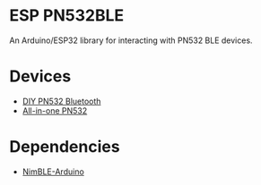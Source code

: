 # ESP PN532BLE

An Arduino/ESP32 library for interacting with PN532 BLE devices.

# Devices

- [DIY PN532 Bluetooth](https://shop.mtoolstec.com/how-to-make-pn532-work-on-bluetooth.html)  
- [All-in-one PN532](https://shop.mtoolstec.com/product/mtools-all-in-one-pn532)

# Dependencies
* [NimBLE-Arduino](https://github.com/h2zero/NimBLE-Arduino)
